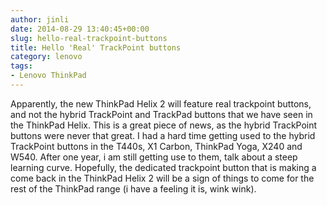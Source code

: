 ```yaml
---
author: jinli
date: 2014-08-29 13:40:45+00:00
slug: hello-real-trackpoint-buttons
title: Hello 'Real' TrackPoint buttons
category: lenovo
tags:
- Lenovo ThinkPad
---
```

Apparently, the new ThinkPad Helix 2 will feature real trackpoint buttons, and not the hybrid TrackPoint and TrackPad buttons that we have seen in the ThinkPad Helix. This is a great piece of news, as the hybrid TrackPoint buttons were never that great. I had a hard time getting used to the hybrid TrackPoint buttons in the T440s, X1 Carbon, ThinkPad Yoga, X240 and W540. After one year, i am still getting use to them, talk about a steep learning curve. Hopefully, the dedicated trackpoint button that is making a come back in the ThinkPad Helix 2 will be a sign of things to come for the rest of the ThinkPad range (i have a feeling it is, wink wink).
